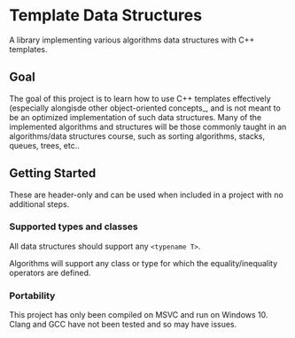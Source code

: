 # Template Data Structures
A library implementing various algorithms data structures with C++ templates.
 
## Goal
The goal of this project is to learn how to use C++ templates effectively (especially alongisde other object-oriented concepts_, and is not meant to be an optimized implementation of such data structures. Many of the implemented algorithms and structures will be those commonly taught in an algorithms/data structures course, such as sorting algorithms, stacks, queues, trees, etc..

## Getting Started
These are header-only and can be used when included in a project with no additional steps.

### Supported types and classes
All data structures should support any ```<typename T>```.

Algorithms will support any class or type for which the equality/inequality operators are defined.

### Portability
This project has only been compiled on MSVC and run on Windows 10. Clang and GCC have not been tested and so may have issues.
